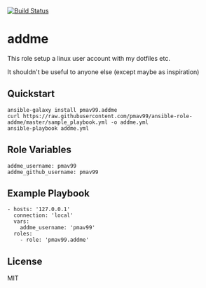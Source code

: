 [![Build Status](https://travis-ci.com/pmav99/ansible-role-addme.svg?branch=master)](https://travis-ci.com/pmav99/ansible-role-addme)

addme
=====

This role setup a linux user account with my dotfiles etc.

It shouldn't be useful to anyone else (except maybe as inspiration)

Quickstart
----------

    ansible-galaxy install pmav99.addme
    curl https://raw.githubusercontent.com/pmav99/ansible-role-addme/master/sample_playbook.yml -o addme.yml
    ansible-playbook addme.yml

Role Variables
--------------

    addme_username: pmav99
    addme_github_username: pmav99

Example Playbook
----------------

    - hosts: '127.0.0.1'
      connection: 'local'
      vars:
        addme_username: 'pmav99'
      roles:
        - role: 'pmav99.addme'


License
-------

MIT

